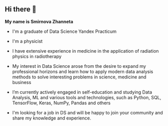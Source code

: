 ## Hi there 👋


**My name is Smirnova Zhanneta**

- I'm a graduate of Data Science Yandex Practicum

- I'm a physicist
  
- I have extensive experience in medicine in the application of radiation physics in radiotherapy
  
- My interest in Data Science arose from the desire to expand my professional horizons and learn how to apply modern data analysis methods to solve interesting problems in science, medicine and business
  
- I’m currently actively engaged in self-education and studying Data Analysis, ML and various tools and technologies, such as Python, SQL, TensorFlow, Keras, NumPy, Pandas and others
  
- I'm looking for a job in DS and will be happy to join your community and share my knowledge and experience.


[telegram]: [https://t.me/@zhanneta_smirnova]
